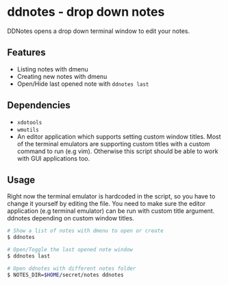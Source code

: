 # ddnotes - drop down notes

DDNotes opens a drop down terminal window to edit your notes.

## Features

* Listing notes with dmenu
* Creating new notes with dmenu
* Open/Hide last opened note with `ddnotes last`

## Dependencies

* `xdotools`
* `wmutils`
* An editor application which supports setting custom window titles. Most of the terminal emulators are supporting custom titles with a custom command to run (e.g vim). Otherwise this script should be able to work with GUI applications too.

## Usage

Right now the terminal emulator is hardcoded in the script, so you have to change it yourself by editing the file. You need to make sure the editor application (e.g terminal emulator) can be run with custom title argument. ddnotes depending on custom window titles.

```bash
# Show a list of notes with dmenu to open or create
$ ddnotes

# Open/Toggle the last opened note window
$ ddnotes last

# Open ddnotes with different notes folder
$ NOTES_DIR=$HOME/secret/notes ddnotes
```
